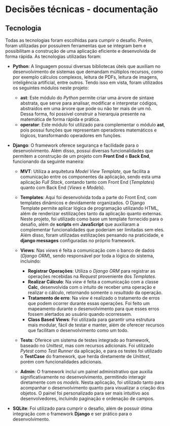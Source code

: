 # Decisões técnicas - documentação  

## Tecnologia  

Todas as tecnologias foram escolhidas para cumprir o desafio. Porém, foram utilizadas por possuírem ferramentas que se integram bem e possibilitam a construção de uma aplicação eficiente e desenvolvida de forma rápida. As tecnologias utilizadas foram:  

- **Python**: A linguagem possui diversas bibliotecas úteis que auxiliam no desenvolvimento de sistemas que demandam múltiplos recursos, como por exemplo cálculos complexos, leitura de PDFs, leitura de imagens, inteligência artificial, entre outros. Tendo isso em vista, foram utilizados os seguintes módulos neste projeto:  
    - **ast**: Este módulo do *Python* permite criar uma árvore de sintaxe abstrata, que serve para analisar, modificar e interpretar códigos, abstraídos em uma árvore que pode ou não ter mais de um nó. Dessa forma, foi possível construir a hierarquia presente na matemática de forma rápida e prática.  
    - **operator**: Este módulo foi utilizado para complementar o módulo **ast**, pois possui funções que representam operadores matemáticos e lógicos, transformando operadores em funções.  

- **Django**: O framework oferece segurança e facilidade para o desenvolvimento. Além disso, possui diversas funcionalidades que permitem a construção de um projeto com **Front End** e **Back End**, funcionando da seguinte maneira:  
    - **MVT**: Utiliza a arquitetura *Model View Template*, que facilita a comunicação entre os componentes da aplicação, sendo esta uma aplicação *Full Stack*, contando tanto com Front End (*Templates*) quanto com Back End (*Views* e *Models*).  

    - **Templates**: Aqui foi desenvolvida toda a parte do Front End, com templates dinâmicos e devidamente organizados. O Django Template permite aplicar lógica de programação utilizando HTML, além de renderizar estilizações tanto da aplicação quanto externas. Neste projeto, foi utilizado como base um template fornecido para o desafio, além de **scripts** em **JavaScript** que auxiliaram a complementar funcionalidades que poderiam ser limitadas sem eles. Além disso, foram utilizadas estilizações pensando na praticidade, e **django messages** configuradas no próprio framework.  

    - **Views**: Nas *views* é feita a comunicação com o banco de dados (*Django ORM*), sendo responsável por toda a lógica do sistema, incluindo:  
        - **Registrar Operações**: Utiliza o *Django ORM* para registrar as operações recebidas na *Request* proveniente dos *Templates*.  
        - **Realizar Cálculo**: Na *view* é feita a comunicação com a classe **Calc**, desenvolvida com o intuito de receber uma operação e realizar o cálculo, retornando somente o *resultado* da operação.  
        - **Tratamento de erro**: Na *view* é realizado o tratamento de erros que podem ocorrer durante essas operações. Foi feito um mapeamento durante o desenvolvimento para que esses erros fossem alertados ao usuário quando ocorressem.  
        - **Class Based Views**: Foi utilizada para garantir uma estrutura mais modular, fácil de testar e manter, além de oferecer recursos que facilitam o desenvolvimento como um todo.  

    - **Tests**: Oferece um sistema de testes integrado ao framework, baseado no *Unittest*, mas com recursos adicionais. Foi utilizado *Pytest* como *Test Runner* da aplicação, e para os testes foi utilizado o **TestCase** do framework, que herda diretamente de *Unittest*, porém com funcionalidades adicionais.  

    - **Admin**: O framework inclui um painel administrativo que auxilia significativamente no desenvolvimento, permitindo interagir diretamente com os *models*. Nesta aplicação, foi utilizado tanto para acompanhar o desenvolvimento quanto para visualizar a criação dos objetos. O painel foi personalizado para ser mais intuitivo aos desenvolvedores, incluindo paginação e ordenação de campos.  

- **SQLite**: Foi utilizado para cumprir o desafio, além de possuir ótima integração com o framework **Django** e ser prático para o desenvolvimento.